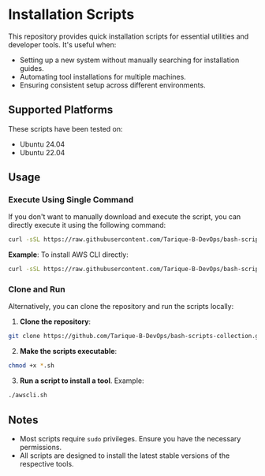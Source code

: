 # Installation Scripts

This repository provides quick installation scripts for essential utilities and developer tools. It's useful when:

- Setting up a new system without manually searching for installation guides.
- Automating tool installations for multiple machines.
- Ensuring consistent setup across different environments.

## Supported Platforms

These scripts have been tested on:
- Ubuntu 24.04
- Ubuntu 22.04

## Usage

### Execute Using Single Command

If you don't want to manually download and execute the script, you can directly execute it using the following command:
```bash
curl -sSL https://raw.githubusercontent.com/Tarique-B-DevOps/bash-scripts-collection/main/<script_name>.sh | bash
```

**Example**: To install AWS CLI directly:  
```bash
curl -sSL https://raw.githubusercontent.com/Tarique-B-DevOps/bash-scripts-collection/main/awscli.sh | bash
```

### Clone and Run

Alternatively, you can clone the repository and run the scripts locally:

1. **Clone the repository**:
```bash
git clone https://github.com/Tarique-B-DevOps/bash-scripts-collection.git
```

2. **Make the scripts executable**:  
```bash
chmod +x *.sh
```
3. **Run a script to install a tool**. Example:  
```bash
./awscli.sh
```   

## Notes

- Most scripts require `sudo` privileges. Ensure you have the necessary permissions.
- All scripts are designed to install the latest stable versions of the respective tools.

